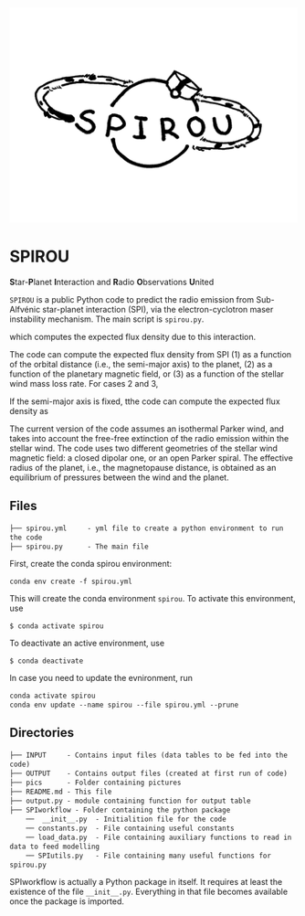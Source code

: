 ![**S**tar-**P**lanet **I**nteraction and **R**adio **O**bservations **U**nited](pics/spirou-logo.png)


# SPIROU

**S**tar-**P**lanet **I**nteraction and **R**adio **O**bservations **U**nited

`SPIROU` is a public Python code to predict the radio emission from
Sub-Alfvénic star-planet interaction (SPI), via the electron-cyclotron maser
instability mechanism.  The main script is `spirou.py`.

which computes the
expected flux density due to this interaction. 

The code can compute the expected flux density from SPI (1) as a function of the orbital
distance (i.e., the semi-major axis) to the planet,  (2) as a function of the planetary magnetic field, 
or (3) as a function of the stellar wind mass loss rate.  For cases 2 and 3, 

If the semi-major axis is
fixed, tthe code can compute the expected flux density as 

The current version of the code assumes an isothermal Parker wind, and takes
into account the free-free extinction of the radio emission within the stellar
wind.  The code uses two different geometries of the stellar wind magnetic field: a
closed dipolar one, or an open Parker spiral. The effective radius of the
planet, i.e., the magnetopause distance, is obtained as an equilibrium of
pressures between the wind and the planet. 





## Files

```
├── spirou.yml     - yml file to create a python environment to run the code
├── spirou.py      - The main file
```


First, create the conda spirou environment:
 
```
conda env create -f spirou.yml 
```

This will create the conda environment `spirou`. 
To activate this environment, use 

```
$ conda activate spirou
```

To deactivate an active environment, use 

```
$ conda deactivate
```

In case you need to update the evnironment, run 

```
conda activate spirou 
conda env update --name spirou --file spirou.yml --prune
```

## Directories

```
├── INPUT     - Contains input files (data tables to be fed into the code)
├── OUTPUT    - Contains output files (created at first run of code)
├── pics      - Folder containing pictures 
├── README.md - This file
├── output.py - module containing function for output table 
├── SPIworkflow - Folder containing the python package 
    ──  __init__.py  - Initialition file for the code 
    ── constants.py  - File containing useful constants 
    ── load_data.py  - File containing auxiliary functions to read in data to feed modelling
    ── SPIutils.py   - File containing many useful functions for spirou.py
```

SPIworkflow is actually a Python package in itself. It requires at least the
existence of the file ``__init__.py``. Everything in that file becomes
available once the package is imported. 

